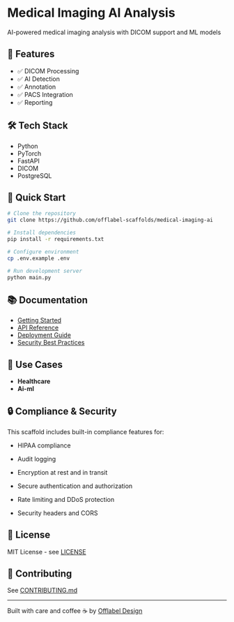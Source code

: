 # Medical Imaging AI Analysis

AI-powered medical imaging analysis with DICOM support and ML models

## 🎯 Features

- ✅ DICOM Processing
- ✅ AI Detection
- ✅ Annotation
- ✅ PACS Integration
- ✅ Reporting

## 🛠️ Tech Stack

- Python
- PyTorch
- FastAPI
- DICOM
- PostgreSQL

## 🚀 Quick Start

```bash
# Clone the repository
git clone https://github.com/offlabel-scaffolds/medical-imaging-ai

# Install dependencies
pip install -r requirements.txt

# Configure environment
cp .env.example .env

# Run development server
python main.py
```

## 📚 Documentation

- [Getting Started](./docs/getting-started.md)
- [API Reference](./docs/api-reference.md)
- [Deployment Guide](./docs/deployment.md)
- [Security Best Practices](./docs/security.md)

## 🏢 Use Cases

- **Healthcare**
- **Ai-ml**

## 🔒 Compliance & Security

This scaffold includes built-in compliance features for:
- HIPAA compliance
- Audit logging
- Encryption at rest and in transit

- Secure authentication and authorization
- Rate limiting and DDoS protection
- Security headers and CORS

## 📄 License

MIT License - see [LICENSE](./LICENSE)

## 🤝 Contributing

See [CONTRIBUTING.md](./CONTRIBUTING.md)

---

Built with care and coffee ☕ by [Offlabel Design](https://offlabel.design)
